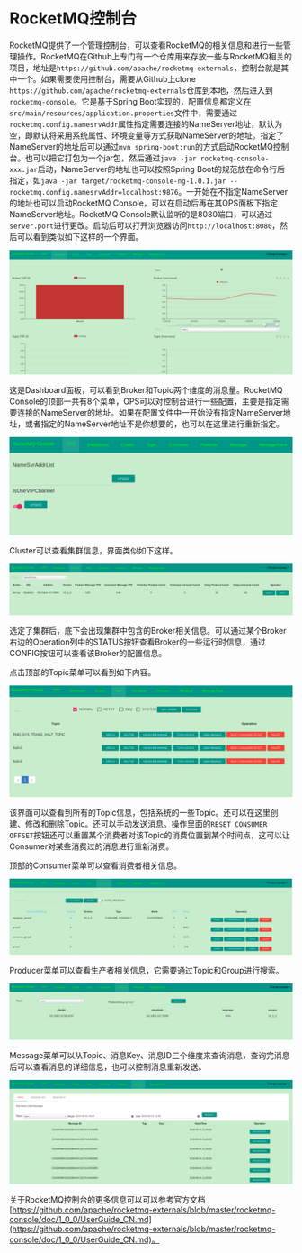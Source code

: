 # RocketMQ控制台

RocketMQ提供了一个管理控制台，可以查看RocketMQ的相关信息和进行一些管理操作。RocketMQ在Github上专门有一个仓库用来存放一些与RocketMQ相关的项目，地址是`https://github.com/apache/rocketmq-externals`，控制台就是其中一个。如果需要使用控制台，需要从Github上clone `https://github.com/apache/rocketmq-externals`仓库到本地，然后进入到`rocketmq-console`。它是基于Spring Boot实现的，配置信息都定义在`src/main/resources/application.properties`文件中，需要通过`rocketmq.config.namesrvAddr`属性指定需要连接的NameServer地址，默认为空，即默认将采用系统属性、环境变量等方式获取NameServer的地址。指定了NameServer的地址后可以通过`mvn spring-boot:run`的方式启动RocketMQ控制台。也可以把它打包为一个jar包，然后通过`java -jar rocketmq-console-xxx.jar`启动，NameServer的地址也可以按照Spring Boot的规范放在命令行后指定，如`java -jar target/rocketmq-console-ng-1.0.1.jar --rocketmq.config.namesrvAddr=localhost:9876`。一开始在不指定NameServer的地址也可以启动RocketMQ Console，可以在启动后再在其OPS面板下指定NameServer地址。RocketMQ Console默认监听的是8080端口，可以通过`server.port`进行更改。启动后可以打开浏览器访问`http://localhost:8080`，然后可以看到类似如下这样的一个界面。

![rocketmq console](image/rocketmq-console-001.png)

这是Dashboard面板，可以看到Broker和Topic两个维度的消息量。RocketMQ Console的顶部一共有8个菜单，OPS可以对控制台进行一些配置，主要是指定需要连接的NameServer的地址。如果在配置文件中一开始没有指定NameServer地址，或者指定的NameServer地址不是你想要的，也可以在这里进行重新指定。

![rocketmq console](image/rocketmq-console-00201.png)

Cluster可以查看集群信息，界面类似如下这样。

![rocketmq console](image/rocketmq-console-002.png)

选定了集群后，底下会出现集群中包含的Broker相关信息。可以通过某个Broker右边的Operation列中的STATUS按钮查看Broker的一些运行时信息，通过CONFIG按钮可以查看该Broker的配置信息。

点击顶部的Topic菜单可以看到如下内容。

![rocketmq console](image/rocketmq-console-003.png)

该界面可以查看到所有的Topic信息，包括系统的一些Topic。还可以在这里创建、修改和删除Topic。还可以手动发送消息。操作里面的`RESET CONSUMER OFFSET`按钮还可以重置某个消费者对该Topic的消费位置到某个时间点，这可以让Consumer对某些消费过的消息进行重新消费。

顶部的Consumer菜单可以查看消费者相关信息。

![rocketmq console](image/rocketmq-console-004.png)

Producer菜单可以查看生产者相关信息，它需要通过Topic和Group进行搜索。

![rocketmq console](image/rocketmq-console-005.png)

Message菜单可以从Topic、消息Key、消息ID三个维度来查询消息，查询完消息后可以查看消息的详细信息，也可以控制消息重新发送。

![rocketmq console](image/rocketmq-console-006.png)


关于RocketMQ控制台的更多信息可以可以参考官方文档[https://github.com/apache/rocketmq-externals/blob/master/rocketmq-console/doc/1_0_0/UserGuide_CN.md](https://github.com/apache/rocketmq-externals/blob/master/rocketmq-console/doc/1_0_0/UserGuide_CN.md)。
